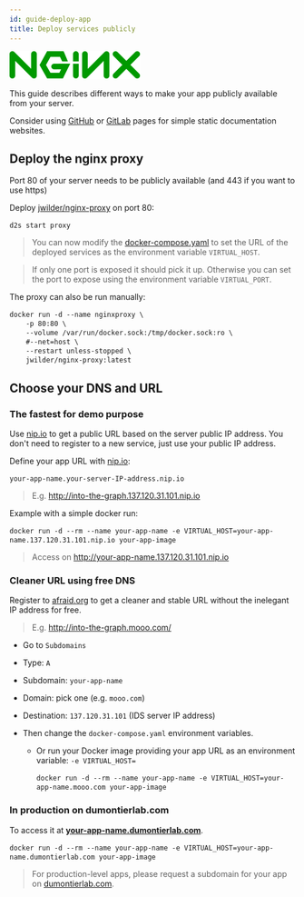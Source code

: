 ```yaml
---
id: guide-deploy-app
title: Deploy services publicly
---
```


[![](/img/nginx_logo.svg)](https://www.nginx.com/)

This guide describes different ways to make your app publicly available from your server.

Consider using [GitHub](https://pages.github.com/) or [GitLab](https://docs.gitlab.com/ee/user/project/pages/) pages for simple static documentation websites.

## Deploy the nginx proxy

Port 80 of your server needs to be publicly available (and 443 if you want to use https)

Deploy [jwilder/nginx-proxy](https://github.com/jwilder/nginx-proxy) on port 80:

```shell
d2s start proxy
```

> You can now modify the [docker-compose.yaml](https://github.com/MaastrichtU-IDS/d2s-cwl-workflows/blob/master/docker-compose.yaml#L15) to set the URL of the deployed services as the environment variable `VIRTUAL_HOST`.

> If only one port is exposed it should pick it up. Otherwise you can set the port to expose using the environment variable `VIRTUAL_PORT`.

The proxy can also be run manually:

```shell
docker run -d --name nginxproxy \
    -p 80:80 \
    --volume /var/run/docker.sock:/tmp/docker.sock:ro \
    #--net=host \
    --restart unless-stopped \
    jwilder/nginx-proxy:latest
```

## Choose your DNS and URL

### The fastest for demo purpose

Use [nip.io](https://nip.io/) to get a public URL based on the server public IP address. You don't need to register to a new service, just use your public IP address.

Define your app URL with [nip.io](https://nip.io/):

```
your-app-name.your-server-IP-address.nip.io
```

> E.g. http://into-the-graph.137.120.31.101.nip.io

Example with a simple docker run:

```shell
docker run -d --rm --name your-app-name -e VIRTUAL_HOST=your-app-name.137.120.31.101.nip.io your-app-image
```

> Access on http://your-app-name.137.120.31.101.nip.io

### Cleaner URL using free DNS

Register to [afraid.org](https://freedns.afraid.org/) to get a cleaner and stable URL without the inelegant IP address for free.

> E.g. http://into-the-graph.mooo.com/

* Go to `Subdomains`

* Type: `A`

* Subdomain: `your-app-name`

* Domain: pick one (e.g. `mooo.com`)

* Destination: `137.120.31.101` (IDS server IP address)

* Then change the `docker-compose.yaml` environment variables.

  * Or run your Docker image providing your app URL as an environment variable: `-e VIRTUAL_HOST=`

    ```shell
    docker run -d --rm --name your-app-name -e VIRTUAL_HOST=your-app-name.mooo.com your-app-image
    ```

### In production on dumontierlab.com

To access it at **[your-app-name.dumontierlab.com](http://your-app-name.dumontierlab.com)**.

```shell
docker run -d --rm --name your-app-name -e VIRTUAL_HOST=your-app-name.dumontierlab.com your-app-image
```

> For production-level apps, please request a subdomain for your app on [dumontierlab.com](http://dumontierlab.com/).
